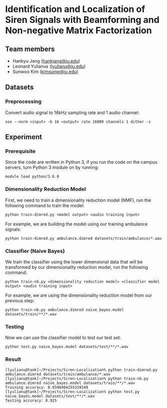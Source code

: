 # Identification and Localization of Siren Signals with Beamforming and Non-negative Matrix Factorization

## Team members
- Hankyu Jang (hankjang@iu.edu)
- Leonard Yulianus (lyulianu@iu.edu)
- Sunwoo Kim (kimsunw@iu.edu)

## Datasets
### Preprocessing
Convert audio signal to 16kHz sampling rate and 1 audio channel:
```
sox --norm <input> -b 16 <output> rate 16000 channels 1 dither -s
```

## Experiment
### Prerequisite
Since the code are written in Python 3, if you run the code on the campus servers, turn Python 3 module on by running:
```
module load python/3.6.0
```

### Dimensionality Reduction Model
First, we need to train a dimensionality reduction model (NMF), run the following command to train the model:
```
python train-dimred.py <model output> <audio training input>
```

For example, we are building the model using our training ambulance signals:
```
python train-dimred.py ambulance.dimred datasets/train/ambulance/*.wav
```

### Classifier (Naive Bayes)
We train the classifier using the lower dimensional data that will be transformed by our dimensionality reduction model, run the following command:
```
python train-nb.py <dimensionality reduction model> <classifier model output> <audio training input>
```

For example, we are using the dimensionality reduction model from our previous step:
```
python train-nb.py ambulance.dimred naive_bayes.model datasets/train/**/*.wav
```

### Testing
Now we can use the classifier model to test our test set:
```
python test.py naive_bayes.model datasets/test/**/*.wav
```

### Result
```
[lyulianu@tank]~/Projects/Siren-Localization% python train-dimred.py ambulance.dimred datasets/train/ambulance/*.wav
[lyulianu@tank]~/Projects/Siren-Localization% python train-nb.py ambulance.dimred naive_bayes.model datasets/train/**/*.wav
Training accuracy: 0.9348404255319149
[lyulianu@tank]~/Projects/Siren-Localization% python test.py naive_bayes.model datasets/test/**/*.wav
Testing accuracy: 0.925
```
